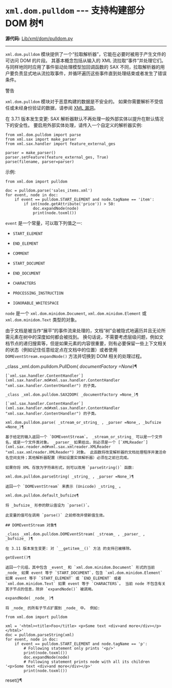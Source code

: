 # `xml.dom.pulldom` \--- 支持构建部分 DOM 树¶

**源代码:** [Lib/xml/dom/pulldom.py](https://github.com/python/cpython/tree/3.12/Lib/xml/dom/pulldom.py)

* * *

`xml.dom.pulldom` 模块提供了一个“拉取解析器”，它能在必要时被用于产生文件的可访问 DOM 的片段。 其基本概念包括从输入的 XML 流拉取“事件”并处理它们。 与同样地同时应用了事件驱动处理模型加回调函数的 SAX 不同，拉取解析器的用户要负责显式地从流拉取事件，并循环遍历这些事件直到处理结束或者发生了错误条件。

警告

`xml.dom.pulldom` 模块对于恶意构建的数据是不安全的。 如果你需要解析不受信任或未经身份验证的数据，请参阅 [XML 漏洞](xml.md#xml-vulnerabilities)。

在 3.7.1 版本发生变更: SAX 解析器默认不再处理一般外部实体以提升在默认情况下的安全性。 要启用外部实体处理，请传入一个自定义的解析器实例:

    
    
~~~
from xml.dom.pulldom import parse
from xml.sax import make_parser
from xml.sax.handler import feature_external_ges

parser = make_parser()
parser.setFeature(feature_external_ges, True)
parse(filename, parser=parser)
~~~

示例:

    
    
~~~
from xml.dom import pulldom

doc = pulldom.parse('sales_items.xml')
for event, node in doc:
    if event == pulldom.START_ELEMENT and node.tagName == 'item':
        if int(node.getAttribute('price')) > 50:
            doc.expandNode(node)
            print(node.toxml())
~~~

`event` 是一个常量，可以取下列值之一:

  * `START_ELEMENT`

  * `END_ELEMENT`

  * `COMMENT`

  * `START_DOCUMENT`

  * `END_DOCUMENT`

  * `CHARACTERS`

  * `PROCESSING_INSTRUCTION`

  * `IGNORABLE_WHITESPACE`

`node` 是一个 `xml.dom.minidom.Document`, `xml.dom.minidom.Element` 或 `xml.dom.minidom.Text` 类型的对象。

由于文档是被当作“展平”的事件流来处理的，文档“树”会被隐式地遍历并且无论所需元素在树中的深度如何都会被找到。 换句话说，不需要考虑层级问题，例如文档节点的递归搜索等，但是如果元素的内容很重要，则有必要保留一些上下文相关的状态（例如记住任意给定点在文档中的位置）或者使用 `DOMEventStream.expandNode()` 方法并切换到 DOM 相关的处理过程。

_class _xml.dom.pulldom.PullDom( _documentFactory =None_)¶

    

~~~
[`xml.sax.handler.ContentHandler`](xml.sax.handler.md#xml.sax.handler.ContentHandler "xml.sax.handler.ContentHandler") 的子类。

_class _xml.dom.pulldom.SAX2DOM( _documentFactory =None_)¶
~~~
    

~~~
[`xml.sax.handler.ContentHandler`](xml.sax.handler.md#xml.sax.handler.ContentHandler "xml.sax.handler.ContentHandler") 的子类。

xml.dom.pulldom.parse( _stream_or_string_ , _parser =None_, _bufsize =None_)¶
~~~
    

~~~
基于给定的输入返回一个 `DOMEventStream`。 _stream_or_string_ 可以是一个文件名，或是一个文件类对象。 _parser_ 如果给出，则必须是一个 [`XMLReader`](xml.sax.reader.md#xml.sax.xmlreader.XMLReader "xml.sax.xmlreader.XMLReader") 对象。 此函数将改变解析器的文档处理程序并激活命名空间支持；其他解析器配置（例如设置实体解析器）必须在之前已完成。

如果你将 XML 存放为字符串形式，则可以改用 `parseString()` 函数:

xml.dom.pulldom.parseString( _string_ , _parser =None_)¶
~~~
    

~~~
返回一个 `DOMEventStream` 来表示 (Unicode) _string_ 。

xml.dom.pulldom.default_bufsize¶
~~~
    

~~~
将 _bufsize_ 形参的默认值设为 `parse()`。

此变量的值可在调用 `parse()` 之前修改并使新值生效。

## DOMEventStream 对象¶

_class _xml.dom.pulldom.DOMEventStream( _stream_ , _parser_ , _bufsize_ )¶
~~~
    

~~~
在 3.11 版本发生变更: 对 `__getitem__()` 方法 的支持已被移除。

getEvent()¶
~~~
    

~~~
返回一个元组，其中包含 _event_ 和 `xml.dom.minidom.Document` 形式的当前 _node_ 如果 event 等于 `START_DOCUMENT`，包含 `xml.dom.minidom.Element` 如果 event 等于 `START_ELEMENT` 或 `END_ELEMENT` 或者 `xml.dom.minidom.Text` 如果 event 等于 `CHARACTERS`。 当前 node 不包含有关其子节点的信息，除非 `expandNode()` 被调用。

expandNode( _node_ )¶
~~~
    

~~~
将 _node_ 的所有子节点扩展到 _node_ 中。 例如:
~~~
    
    
~~~
from xml.dom import pulldom

xml = '<html><title>Foo</title> <p>Some text <div>and more</div></p> </html>'
doc = pulldom.parseString(xml)
for event, node in doc:
    if event == pulldom.START_ELEMENT and node.tagName == 'p':
        # Following statement only prints '<p/>'
        print(node.toxml())
        doc.expandNode(node)
        # Following statement prints node with all its children '<p>Some text <div>and more</div></p>'
        print(node.toxml())
~~~

reset()¶

    

